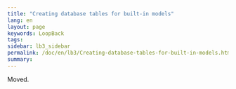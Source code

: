 ```yaml
---
title: "Creating database tables for built-in models"
lang: en
layout: page
keywords: LoopBack
tags:
sidebar: lb3_sidebar
permalink: /doc/en/lb3/Creating-database-tables-for-built-in-models.html
summary:
---
```


Moved.
